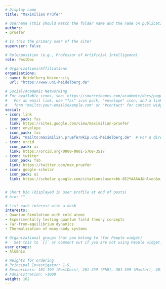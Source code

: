 ```yaml
---
# Display name
title: "Maximilian Prüfer"

# Username (this should match the folder name and the name on publications)
authors:
- pruefer

# Is this the primary user of the site?
superuser: false

# Role/position (e.g., Professor of Artificial Intelligence)
role: PostDoc

# Organizations/Affiliations
organizations:
- name: Heidelberg University
  url: "https://www.uni-heidelberg.de"

# Social/Academic Networking
# For available icons, see: https://sourcethemes.com/academic/docs/page-builder/#icons
#   For an email link, use "fas" icon pack, "envelope" icon, and a link in the
#   form "mailto:your-email@example.com" or "#contact" for contact widget.
social:
- icon: link
  icon_pack: fas
  link: https://sites.google.com/view/maximilian-pruefer
- icon: envelope
  icon_pack: fas
  link: "mailto:maximilian.pruefer@kip.uni-heidelberg.de"  # For a direct email link, use "mailto:test@example.org".
- icon: orcid
  icon_pack: ai
  link: https://orcid.org/0000-0001-5768-3517
- icon: twitter
  icon_pack: fab
  link: https://twitter.com/max_pruefer
- icon: google-scholar
  icon_pack: ai
  link: https://scholar.google.com/citations?user=bb-8E2YAAAAJ&hl=en&oi=ao


# Short bio (displayed in user profile at end of posts)
# bio: ""

# List each interest with a dash
interests:
- Quantum Simulation with cold atoms
- Experimentally testing quantum field theory concepts
- Far-from-equilibrium dynamics
- Thermalization of many-body systems

# Organizational groups that you belong to (for People widget)
#   Set this to `[]` or comment out if you are not using People widget.
user_groups:
- Alumnis

# Weights for ordering
# Principal Investigator: 1-9,
# Researchers: 101-199 (PostDocs), 201-299 (PhD), 301-399 (Master), 401-499 (Bachelor)
# Administration: >1000
weight: 102
---
```

